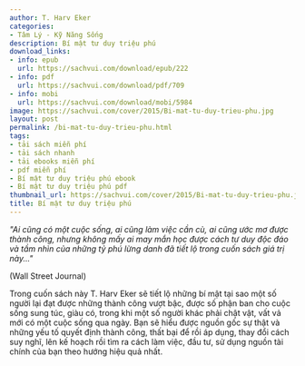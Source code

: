 ```yaml
---
author: T. Harv Eker
categories:
- Tâm Lý - Kỹ Năng Sống
description: Bí mật tư duy triệu phú
download_links:
- info: epub
  url: https://sachvui.com/download/epub/222
- info: pdf
  url: https://sachvui.com/download/pdf/709
- info: mobi
  url: https://sachvui.com/download/mobi/5984
image: https://sachvui.com/cover/2015/Bi-mat-tu-duy-trieu-phu.jpg
layout: post
permalink: /bi-mat-tu-duy-trieu-phu.html
tags:
- tải sách miễn phí
- tải sách nhanh
- tải ebooks miễn phí
- pdf miễn phí
- Bí mật tư duy triệu phú ebook
- Bí mật tư duy triệu phú pdf
thumbnail_url: https://sachvui.com/cover/2015/Bi-mat-tu-duy-trieu-phu.jpg
title: Bí mật tư duy triệu phú
---
```


 <div class="item-desc text-justify"> <p><em>"Ai cũng có một cuộc sống, ai cũng làm việc cần cù, ai cũng ước mơ được thành công, nhưng không mấy ai may mắn học được cách tư duy độc đáo và tầm nhìn của những tỷ phú lừng danh đã tiết lộ trong cuốn sách giá trị này..."</em></p><p>(Wall Street Journal)</p><p>Trong cuốn sách này T. Harv Eker sẽ tiết lộ những bí mật tại sao một số người lại đạt được những thành công vượt bậc, được số phận ban cho cuộc sống sung túc, giàu có, trong khi một số người khác phải chật vật, vất vả mới có một cuộc sống qua ngày. Bạn sẽ hiểu được nguồn gốc sự thật và những yếu tố quyết định thành công, thất bại để rồi áp dụng, thay đổi cách suy nghĩ, lên kế hoạch rồi tìm ra cách làm việc, đầu tư, sử dụng nguồn tài chính của bạn theo hướng hiệu quả nhất.</p> </div>